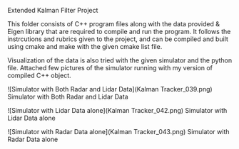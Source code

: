 Extended Kalman Filter Project

This folder consists of C++ program files along with the data provided & Eigen library that are required to compile and run the program. It follows the instrcutions and rubrics given to the project, and can be compiled and built using cmake and make with the given cmake list file.

Visualization of the data is also tried with the given simulator and the python file.  Attached few pictures of the simulator running with my version of compiled C++ object.

![Simulator with Both Radar and Lidar Data](Kalman Tracker_039.png)
Simulator with Both Radar and Lidar Data

![Simulator with Lidar Data alone](Kalman Tracker_042.png)
Simulator with Lidar Data alone

![Simulator with Radar Data alone](Kalman Tracker_043.png)
Simulator with Radar Data alone
